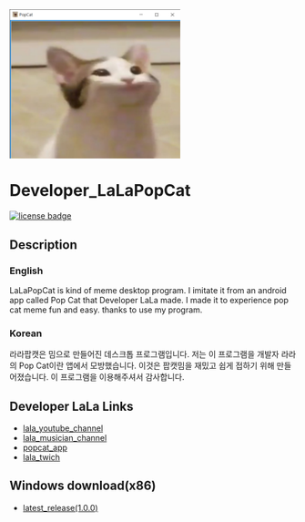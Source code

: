 <img src="images/image_banner.png" align="middle" width="300"/>

# Developer_LaLaPopCat

[![license badge](https://img.shields.io/badge/license-Apache--2.0-green.svg)](LICENSE)

## Description
### English

LaLaPopCat is kind of meme desktop program. 
I imitate it from an android app called Pop Cat that Developer LaLa made.
I made it to experience pop cat meme fun and easy.
thanks to use my program.
### Korean

라라팝캣은 밈으로 만들어진 데스크톱 프로그램입니다.
저는 이 프로그램을 개발자 라라의 Pop Cat이란 앱에서 모방했습니다.
이것은 팝캣밈을 재밌고 쉽게 접하기 위해 만들어졌습니다.
이 프로그램을 이용해주셔서 감사합니다.

## Developer LaLa Links
- [lala_youtube_channel](https://www.youtube.com/channel/UCjWnBKjlXv550KDiBjtW8vQ)
- [lala_musician_channel](https://www.youtube.com/channel/UCJNLrj-wG33oruAGnlamPAw)
- [popcat_app](https://play.google.com/store/apps/details?id=kr.pe.lala.popcat)
- [lala_twich](https://www.twitch.tv/developerlala)

## Windows download(x86)
- [latest_release(1.0.0)](https://github.com/firecomputer/Developer_LaLaPopCat/raw/main/1.0.0/PopCat_Setup.msi)
